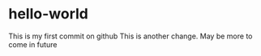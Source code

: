 # hello-world
This is my first commit on github
This is another change.
May be more to come in future
